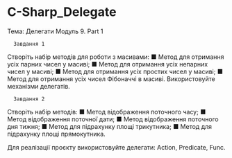 # C-Sharp_Delegate
Тема: Делегати
Модуль 9. Part 1 

      Завдання 1
Створіть набір методів для роботи з масивами:
■ Метод для отримання усіх парних чисел у масиві;
■ Метод для отримання усіх непарних чисел у масиві;
■ Метод для отримання усіх простих чисел у масиві;
■ Метод для отримання усіх чисел Фібоначчі в масиві.
Використовуйте механізми делегатів.

      Завдання 2
Створіть набір методів:
■ Метод відображення поточного часу;
■ Метод відображення поточної дати;
■ Метод відображення поточного дня тижня;
■ Метод для підрахунку площі трикутника;
■ Метод для підрахунку площі прямокутника.

Для реалізації проєкту використовуйте делегати: Action, Predicate, Func.
